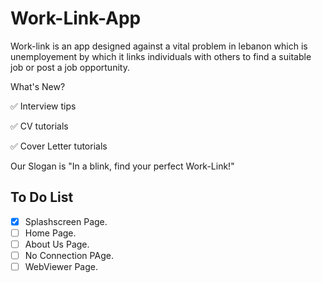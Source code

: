 # Work-Link-App
Work-link is an app designed against a vital problem in lebanon which is unemployement by which it links individuals with others to find a suitable job or post a job opportunity.

What's New?

✅ Interview tips

✅ CV tutorials

✅ Cover Letter tutorials

Our Slogan is "In a blink, find your perfect Work-Link!"

## To Do List
- [x] Splashscreen Page.
- [ ] Home Page.
- [ ] About Us Page.
- [ ] No Connection PAge.
- [ ] WebViewer Page.
